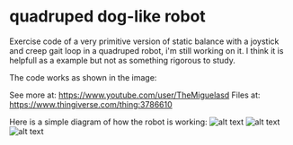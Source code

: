 # quadruped dog-like robot
Exercise code of a very primitive version of static balance with a joystick and creep gait loop in a quadruped robot, i'm still working on it.
I think it is helpfull as a example but not as something rigorous to study.

The code works as shown in the image:

See more at: https://www.youtube.com/user/TheMiguelasd
Files at: https://www.thingiverse.com/thing:3786610

Here is a simple diagram of how the robot is working:
![alt text](https://github.com/miguelasd688/Quadruped-dog-like-robot/blob/master/esquema.png)
![alt text](https://github.com/miguelasd688/Quadruped-dog-like-robot/blob/master/QUADPOD%20V4%20v56.jpg)
![alt text](https://github.com/miguelasd688/Quadruped-dog-like-robot/blob/master/WhatsApp%20Image%202019-08-03%20at%2021.43.22(2).jpeg)


